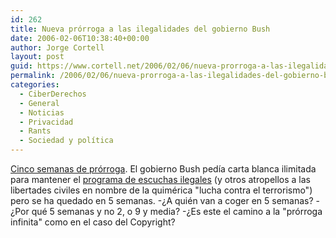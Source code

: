 ```yaml
---
id: 262
title: Nueva prórroga a las ilegalidades del gobierno Bush
date: 2006-02-06T10:38:40+00:00
author: Jorge Cortell
layout: post
guid: https://www.cortell.net/2006/02/06/nueva-prorroga-a-las-ilegalidades-del-gobierno-bush/
permalink: /2006/02/06/nueva-prorroga-a-las-ilegalidades-del-gobierno-bush/
categories:
  - CiberDerechos
  - General
  - Noticias
  - Privacidad
  - Rants
  - Sociedad y polí­tica
---
```

[Cinco semanas de prórroga](https://www.levante-emv.es/secciones/noticia.jsp?pIdNoticia=171799&pIdSeccion=301&pNumEjemplar=3053). El gobierno Bush pedí­a carta blanca ilimitada para mantener el [programa de escuchas ilegales](https://www.cortell.net/2006/01/28/la-administracion-bush-miente-e-infringe-la-ley-y-la-constitucion/) (y otros atropellos a las libertades civiles en nombre de la quimérica "lucha contra el terrorismo") pero se ha quedado en 5 semanas. -¿A quién van a coger en 5 semanas? -¿Por qué 5 semanas y no 2, o 9 y media? -¿Es este el camino a la "prórroga infinita" como en el caso del Copyright?